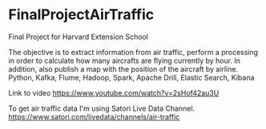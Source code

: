 # FinalProjectAirTraffic
Final Project for Harvard Extension School

The objective is to extract information from air traffic, perform a processing in order to calculate how many aircrafts are flying currently by hour. In addition, also publish a map with the position of the aircraft by airline. Python, Kafka, Flume, Hadoop, Spark, Apache Drill, Elastic Search, Kibana

Link to video https://www.youtube.com/watch?v=2sHof42au3U

To get air traffic data I'm using Satori Live Data Channel. https://www.satori.com/livedata/channels/air-traffic
